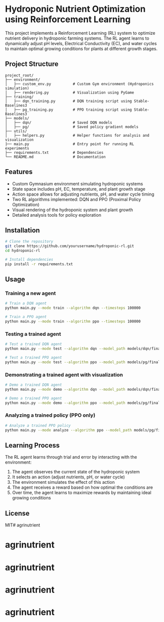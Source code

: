# Hydroponic Nutrient Optimization using Reinforcement Learning

This project implements a Reinforcement Learning (RL) system to optimize nutrient delivery in hydroponic farming systems. The RL agent learns to dynamically adjust pH levels, Electrical Conductivity (EC), and water cycles to maintain optimal growing conditions for plants at different growth stages.

## Project Structure

```
project_root/
├── environment/
│   ├── custom_env.py          # Custom Gym environment (Hydroponics simulation)
│   ├── rendering.py           # Visualization using PyGame
├── training/
│   ├── dqn_training.py        # DQN training script using Stable-Baselines3
│   ├── pg_training.py         # PPO training script using Stable-Baselines3
├── models/
│   ├── dqn/                   # Saved DQN models
│   ├── pg/                    # Saved policy gradient models
├── utils/
│   ├── helpers.py             # Helper functions for analysis and visualization
├── main.py                    # Entry point for running RL experiments
├── requirements.txt           # Dependencies
└── README.md                  # Documentation
```

## Features

- Custom Gymnasium environment simulating hydroponic systems
- State space includes pH, EC, temperature, and plant growth stage
- Action space allows for adjusting nutrients, pH, and water cycle timing
- Two RL algorithms implemented: DQN and PPO (Proximal Policy Optimization)
- Visual rendering of the hydroponic system and plant growth
- Detailed analysis tools for policy exploration

## Installation

```bash
# Clone the repository
git clone https://github.com/yourusername/hydroponic-rl.git
cd hydroponic-rl

# Install dependencies
pip install -r requirements.txt
```

## Usage

### Training a new agent

```bash
# Train a DQN agent
python main.py --mode train --algorithm dqn --timesteps 100000

# Train a PPO agent
python main.py --mode train --algorithm ppo --timesteps 100000
```

### Testing a trained agent

```bash
# Test a trained DQN agent
python main.py --mode test --algorithm dqn --model_path models/dqn/final_model.zip

# Test a trained PPO agent
python main.py --mode test --algorithm ppo --model_path models/pg/final_model.zip
```

### Demonstrating a trained agent with visualization

```bash
# Demo a trained DQN agent
python main.py --mode demo --algorithm dqn --model_path models/dqn/final_model.zip

# Demo a trained PPO agent
python main.py --mode demo --algorithm ppo --model_path models/pg/final_model.zip
```

### Analyzing a trained policy (PPO only)

```bash
# Analyze a trained PPO policy
python main.py --mode analyze --algorithm ppo --model_path models/pg/final_model.zip
```

## Learning Process

The RL agent learns through trial and error by interacting with the environment:

1. The agent observes the current state of the hydroponic system
2. It selects an action (adjust nutrients, pH, or water cycle)
3. The environment simulates the effect of this action
4. The agent receives a reward based on how optimal the conditions are
5. Over time, the agent learns to maximize rewards by maintaining ideal growing conditions

## License

MIT# agrinutrient
# agrinutrient
# agrinutrient
# agrinutrient
# agrinutrient
